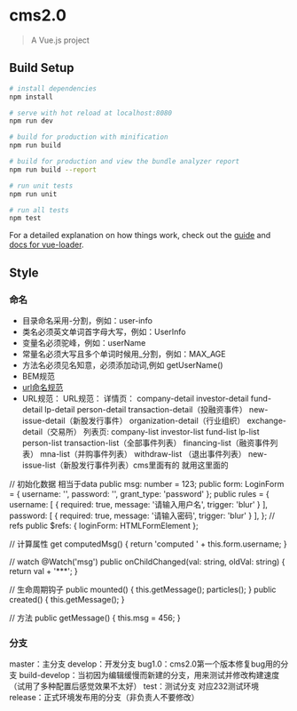 # cms2.0

> A Vue.js project

## Build Setup

``` bash
# install dependencies
npm install

# serve with hot reload at localhost:8080
npm run dev

# build for production with minification
npm run build

# build for production and view the bundle analyzer report
npm run build --report

# run unit tests
npm run unit

# run all tests
npm test
```

For a detailed explanation on how things work, check out the [guide](http://vuejs-templates.github.io/webpack/) and [docs for vue-loader](http://vuejs.github.io/vue-loader).

## Style

### 命名

* 目录命名采用-分割，例如：user-info
* 类名必须英文单词首字母大写，例如：UserInfo
* 变量名必须驼峰，例如：userName
* 常量名必须大写且多个单词时候用_分割，例如：MAX_AGE
* 方法名必须见名知意，必须添加动词,例如 getUserName()
* BEM规范
* [url命名规范](https://www.cnblogs.com/wangsen/p/5890995.html)
* URL规范：
URL规范：
详情页：
company-detail
investor-detail
fund-detail
lp-detail
person-detail
transaction-detail（投融资事件）
new-issue-detail（新股发行事件）
organization-detail（行业组织）
exchange-detail（交易所）
列表页:
company-list
investor-list
fund-list
lp-list
person-list
transaction-list（全部事件列表）
financing-list（融资事件列表）
mna-list（并购事件列表）
withdraw-list （退出事件列表）
new-issue-list（新股发行事件列表）cms里面有的 就用这里面的



// 初始化数据 相当于data
  public msg: number = 123;
  public form: LoginForm = {
    username: '',
    password: '',
    grant_type: 'password'
  };
  public rules = {
    username: [ { required: true, message: '请输入用户名', trigger: 'blur' } ],
    password: [ { required: true, message: '请输入密码', trigger: 'blur' } ],
  };
  // refs
  public $refs: {
    loginForm: HTMLFormElement
  };

  // 计算属性
  get computedMsg() {
    return 'computed ' + this.form.username;
  }

  // watch
  @Watch('msg')
  public onChildChanged(val: string, oldVal: string) {
    return val + '***';
  }

  // 生命周期钩子
  public mounted() {
    this.getMessage();
    particles();
  }
  public created() {
    this.getMessage();
  }

  // 方法
  public getMessage() {
    this.msg = 456;
  }

  ### 分支
  master：主分支 
  develop：开发分支
  bug1.0：cms2.0第一个版本修复bug用的分支
  build-develop：当初因为编辑缓慢而新建的分支，用来测试并修改构建速度（试用了多种配置后感觉效果不太好）
  test：测试分支 对应232测试环境
  release：正式环境发布用的分支（非负责人不要修改）

